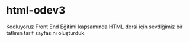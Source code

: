 # html-odev3
Kodluyoruz Front End Eğitimi kapsamında HTML dersi için sevdiğimiz bir tatlının tarif sayfasını oluşturduk.
